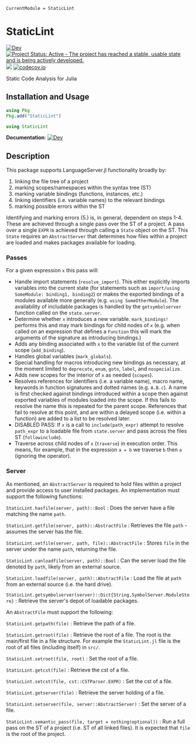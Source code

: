 ```@meta
CurrentModule = StaticLint
```

# StaticLint

[![Dev](https://img.shields.io/badge/docs-dev-blue.svg)](https://www.julia-vscode.org/StaticLint.jl/dev)
[![Project Status: Active - The project has reached a stable, usable state and is being actively developed.](http://www.repostatus.org/badges/latest/active.svg)](http://www.repostatus.org/#active)
![](https://github.com/julia-vscode/StaticLint.jl/workflows/Run%20CI%20on%20master/badge.svg)
[![codecov.io](http://codecov.io/github/julia-vscode/StaticLint.jl/coverage.svg?branch=master)](http://codecov.io/github/julia-vscode/StaticLint.jl?branch=master)


Static Code Analysis for Julia

## Installation and Usage
```julia
using Pkg
Pkg.add("StaticLint")
```
```julia
using StaticLint
```
**Documentation**: [![Dev](https://img.shields.io/badge/docs-dev-blue.svg)](https://www.julia-vscode.org/StaticLint.jl/dev)

## Description
This package supports LanguageServer.jl functionality broadly by:

1. linking the file tree of a project
2. marking scopes/namespaces within the syntax tree (ST)
3. marking variable bindings (functions, instances, etc.)
4. linking identifiers (i.e. variable names) to the relevant bindings
5. marking possible errors within the ST

Identifying and marking errors (5.) is, in general, dependent on steps 1-4. These are achieved through a single pass over the ST of a project. A pass over a single `EXPR` is achieved through calling a `State` object on the ST. This `State` requires an `AbstractServer` that determines how files within a project are loaded and makes packages available for loading.


### Passes
For a given expression `x` this pass will:

* Handle import statements (`resolve_import`). This either explicitly imports variables into the current state (for statements such as `import/using SomeModule: binding1, binding2`) or makes the exported bindings of a modules available more generally (e.g. `using SomeOtherModule`). The availability of includable packages is handled by the `getsymbolserver` function called on the `state.server`.
* Determine whether `x` introduces a new variable. `mark_bindings!` performs this and may mark bindings for child nodes of `x` (e.g. when called on an expression that defines a `Function` this will mark the arguments of the signature as introducing bindings.)
* Adds any binding associated with `x` to the variable list of the current scope (`add_binding`).
* Handles global variables (`mark_globals`).
* Special handling for macros introducing new bindings as necessary, at the moment limited to `deprecate`, `enum`, `goto`, `label`, and `nospecialize`.
* Adds new scopes for the interior of `x` as needed (`scopes`).
* Resolves references for identifiers (i.e. a variable name), macro name, keywords in function signatures and dotted names (e.g. `A.B.c`). A name is first checked against bindings introduced within a scope then against exported variables of modules loaded into the scope. If this fails to resolve the name this is repeated for the parent scope. References that fail to resolve at this point, and are within a delayed scope (i.e. within a function) are added to a list to be resolved later.
* DISABLED PASS: If `x` is a call to `include(path_expr)` attempt to resolve `path_expr` to a loadable file from `state.server` and pass across the files ST (`followinclude`).
* Traverse across child nodes of `x` (`traverse`) in execution order. This means, for example, that in the expression `a = b` we traverse `b` then `a` (ignoring the operator).

### Server
As mentioned, an `AbstractServer` is required to hold files within a project and provide access to user installed packages. An implementation must support the following functions:

`StaticLint.hasfile(server, path)::Bool` : Does the server have a file matching the name `path`.

`StaticLint.getfile(server, path)::AbstractFile` : Retrieves the file `path` - assumes the server has the file.

`StaticLint.setfile(server, path, file)::AbstractFile` : Stores `file` in the server under the name `path`, returning the file.

`StaticLint.canloadfile(server, path)::Bool` : Can the server load the file denoted by `path`, likely from an external source.

`StaticLint.loadfile(server, path)::AbstractFile` : Load the file at `path` from an external source (i.e. the hard drive).

`StaticLint.getsymbolserver(server)::Dict{String,SymbolServer.ModuleStore}` : Retrieve the server's depot of loadable packages.

An `AbstractFile` must support the following:

`StaticLint.getpath(file)` : Retrieve the path of a file.

`StaticLint.getroot(file)` : Retrieve the root of a file. The root is the main/first file in a file structure. For example the `StaticLint.jl` file is the root of all files (including itself) in `src/`.

`StaticLint.setroot(file, root)` : Set the root of a file.

`StaticLint.getcst(file)` : Retrieve the cst of a file.

`StaticLint.setcst(file, cst::CSTParser.EXPR)` : Set the cst of a file.

`StaticLint.getserver(file)` : Retrieve the server holding of a file.

`StaticLint.setserver(file, server::AbstractServer)` : Set the server of a file.

`StaticLint.semantic_pass(file, target = nothing(optional))` : Run a full pass on the ST of a project (i.e. ST of all linked files). It is expected that `file` is the root of the project.
